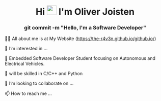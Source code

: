 <h1 align="center">Hi <img src="https://raw.githubusercontent.com/iampavangandhi/iampavangandhi/master/gifs/Hi.gif" width="30px"> I'm Oliver Joisten</h1>
<h3 align="center">git commit -m "Hello, I'm a Software Developer"</h3>

👨‍💻 All about me is at My Website (https://the-r4v3n.github.io/github.io/)

👀 I’m interested in ...

🌱 Embedded Software Developer Student focusing on Autonomous and Electrical Vehicles.

💪 will be skilled in C/C++ and Python

💞️ I’m looking to collaborate on ...

📫 How to reach me ...
